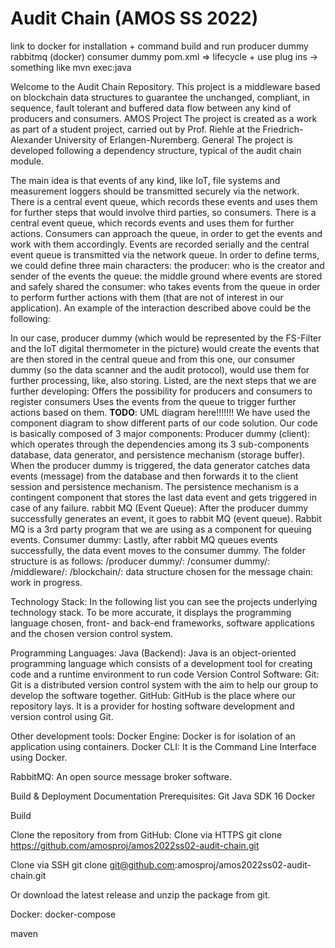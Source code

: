 # Audit Chain (AMOS SS 2022)
link to docker for installation + command
build and run
producer dummy
rabbitmq (docker) 
consumer dummy
	pom.xml => lifecycle + use plug ins -> something like mvn exec:java

Welcome to the Audit Chain Repository. This project is a middleware based on blockchain data structures to guarantee the unchanged, compliant, in sequence, fault tolerant and buffered data flow between any kind of producers and consumers. 
AMOS Project
The project is created as a work as part of a student project, carried out by Prof. Riehle at the Friedrich-Alexander University of Erlangen-Nuremberg.
General
The project is developed following a dependency structure, typical of the audit chain module. 

The main idea is that events of any kind, like IoT, file systems and measurement loggers should be transmitted securely via the network. 
There is a central event queue, which records these events and uses them for further steps that would involve third parties, so consumers. 
There is a central event queue, which records events and uses them for further actions. Consumers can approach the queue, in order to get the events and work with them accordingly. Events are recorded serially and the central event queue is transmitted via the network queue. In order to define terms, we could define three main characters: 
the producer: who is the creator and sender of the events
the queue: the middle ground where events are stored and safely shared
the consumer: who takes events from the queue in order to perform further actions with them (that are not of interest in our application). 
An example of the interaction described above could be the following: 

In our case, producer dummy (which would be represented by the FS-Filter and the IoT digital thermometer in the picture)  would create the events that are then stored in the central queue and from this one, our consumer dummy (so the data scanner and the audit protocol), would use them for further processing, like, also storing. 
Listed, are the next steps that we are further developing: 
Offers the possibility for producers and consumers to register consumers
Uses the events from the queue to trigger further actions based on them. 
**TODO**: UML diagram here!!!!!!!
We have used the component diagram to show different parts of our code solution. Our code is basically composed of 3 major components: 
Producer dummy (client): which operates through the dependencies among its 3 sub-components database, data generator, and persistence mechanism (storage buffer). 
When the producer dummy is triggered, the data generator catches data events (message) from the database and then forwards it to the client session and persistence mechanism. The persistence mechanism is a contingent component that stores the last data event and gets triggered in case of any failure.
rabbit MQ (Event Queue): After the producer dummy successfully generates an event, it goes to rabbit MQ (event queue). Rabbit MQ is a 3rd party program that we are using as a component for queuing events. 
Consumer dummy: Lastly, after rabbit MQ queues events successfully, the data event moves to the consumer dummy. 
The folder structure is as follows:
/producer dummy/:
/consumer dummy/:
/middleware/:
/blockchain/: data structure chosen for the message chain: work in progress.
 
Technology Stack: 
In the following list you can see the projects underlying technology stack. To be more accurate, it displays the programming language chosen, front- and back-end frameworks, software applications and the chosen version control system.

Programming Languages:
Java (Backend): Java is an object-oriented programming language which consists of a development tool for creating code and a runtime environment to run code
Version Control Software:
Git: Git is a distributed version control system with the aim to help our group to develop the software together.
GitHub: GitHub is the place where our repository lays. It is a provider for hosting software development and version control using Git.

Other development tools:
Docker Engine: Docker is for isolation of an application using containers.
Docker CLI: It is the Command Line Interface using Docker.

RabbitMQ:
An open source message broker software. 
 
Build & Deployment Documentation
Prerequisites:
Git
Java SDK 16
Docker

Build

Clone the repository from from GitHub: 
Clone via HTTPS
git clone https://github.com/amosproj/amos2022ss02-audit-chain.git

Clone via SSH
git clone git@github.com:amosproj/amos2022ss02-audit-chain.git

Or download the latest release and unzip the package from git.


Docker:
docker-compose 

maven
 